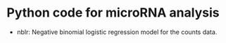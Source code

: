 # Python code for microRNA analysis

- nblr: Negative binomial logistic regression model for the counts data.
